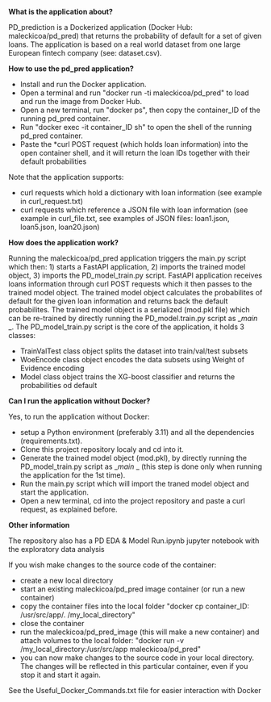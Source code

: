 __What is the application about?__

PD_prediction is a Dockerized application (Docker Hub: maleckicoa/pd_pred) that returns the probability of default for a set of given loans.
The application is based on a real world dataset from one large European fintech company (see: dataset.csv).


__How to use the pd_pred application?__

- Install and run the Docker application.
- Open a terminal and run "docker run -ti maleckicoa/pd_pred" to load and run the image from Docker Hub.
- Open a new terminal, run "docker ps", then copy the container_ID of the running pd_pred container.
- Run "docker exec -it container_ID sh" to open the shell of the running pd_pred container.
- Paste the *curl POST request (which holds loan information) into the open container shell, and it will return the loan IDs together with their default probabilities

Note that the application supports:
  - curl requests which hold a dictionary with loan information (see example in curl_request.txt)
  - curl requests which reference a JSON file with loan information (see example in curl_file.txt, see examples of JSON files: loan1.json, loan5.json, loan20.json)


__How does the application work?__

Running the maleckicoa/pd_pred application triggers the main.py script which then: 1) starts a FastAPI application, 2) imports the trained model object, 3) imports the PD_model_train.py script.
FastAPI application receives loans information through curl POST requests which it then passes to the trained model object. 
The trained model object calculates the probabilites of default for the given loan information and returns back the default probabilites. 
The trained model object is a serialized (mod.pkl file) which can be re-trained by directly running the PD_model.train.py script as __main_ _.
The PD_model_train.py script is the core of the application, it holds 3 classes:
- TrainValTest class object splits the dataset into train/val/test subsets
- WoeEncode class object encodes the data subsets using Weight of Evidence encoding
- Model class object trains the XG-boost classifier and returns the probabilities od default


__Can I run the application without Docker?__

Yes, to run the application without Docker:
- setup a Python environment (preferably 3.11) and all the dependencies (requirements.txt).
- Clone this project repository localy and cd into it.
- Generate the trained model object (mod.pkl), by directly running the PD_model_train.py script as __main_ _ (this step is done only when running the application for the 1st time).
- Run the main.py script which will import the traned model object and start the application.
- Open a new terminal, cd into the project repository and paste a curl request, as explained before.

__Other information__

The repository also has a PD EDA & Model Run.ipynb jupyter notebook with the exploratory data analysis

If you wish make changes to the source code of the container:
- create a new local directory
- start an existing maleckicoa/pd_pred image container (or run a new container)
- copy the container files into the local folder "docker cp container_ID: /usr/src/app/. /my_local_directory"
- close the container
- run the maleckicoa/pd_pred_image (this will make a new container) and attach volumes to the local folder: "docker run -v /my_local_directory:/usr/src/app maleckicoa/pd_pred"
- you can now make changes to the source code in your local directory. The changes will be reflected in this particular container, even if you stop it and start it again.

See the Useful_Docker_Commands.txt file for easier interaction with Docker


